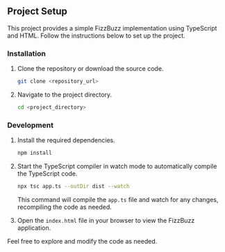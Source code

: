   ## Project Setup

This project provides a simple FizzBuzz implementation using TypeScript and HTML. Follow the instructions below to set up the project.

### Installation

1. Clone the repository or download the source code.

   ```bash
   git clone <repository_url>
   ```

2. Navigate to the project directory.

   ```bash
   cd <project_directory>
   ```

### Development

1. Install the required dependencies.

   ```bash
   npm install
   ```

2. Start the TypeScript compiler in watch mode to automatically compile the TypeScript code.

   ```bash
   npx tsc app.ts --outDir dist --watch
   ```

   This command will compile the `app.ts` file and watch for any changes, recompiling the code as needed.

3. Open the `index.html` file in your browser to view the FizzBuzz application.

Feel free to explore and modify the code as needed.